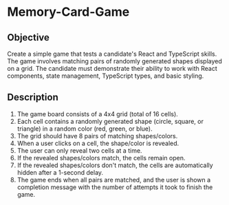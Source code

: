 # Memory-Card-Game

## Objective

Create a simple game that tests a candidate's React and TypeScript skills. The game involves matching pairs of randomly generated shapes displayed on a grid. The candidate must demonstrate their ability to work with React components, state management, TypeScript types, and basic styling.

## Description

1. The game board consists of a 4x4 grid (total of 16 cells).
2. Each cell contains a randomly generated shape (circle, square, or triangle) in a random color (red, green, or blue).
3. The grid should have 8 pairs of matching shapes/colors.
4. When a user clicks on a cell, the shape/color is revealed.
5. The user can only reveal two cells at a time.
6. If the revealed shapes/colors match, the cells remain open.
7. If the revealed shapes/colors don't match, the cells are automatically hidden after a 1-second delay.
8. The game ends when all pairs are matched, and the user is shown a completion message with the number of attempts it took to finish the game.

